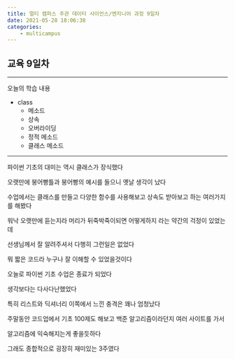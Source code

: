 ```yaml
---
title: 멀티 캠퍼스 주관 데이터 사이언스/엔지니어 과정 9일차
date: 2021-05-28 18:06:38
categories:
    - multicampus
---
```

## 교육 9일차
___
오늘의 학습 내용
- class
    - 메소드
    - 상속 
    - 오버라이딩
    - 정적 메소드
    - 클래스 메소드
___
파이썬 기초의 대미는 역시 클래스가 장식했다  

오랫만에 붕어빵틀과 붕어빵의 예시를 들으니 옛날 생각이 났다  

수업에서는 클래스를 만들고 다양한 함수를 사용해보고 상속도 받아보고 하는 여러가지를 해봤다  

워낙 오랫만에 듣는지라 머리가 뒤죽박죽이되면 어떻게하지 라는 약간의 걱정이 있었는데  

선생님께서 잘 알려주셔서 다행히 그런일은 없었다  

뭐 짧은 코드라 누구나 잘 이해할 수 있었을것이다  

오늘로 파이썬 기초 수업은 종료가 되었다  

생각보다는 다사다난했었다  

특히 리스트와 딕셔너리 이쪽에서 느낀 충격은 꽤나 엄청났다  

주말동안 코드업에서 기초 100제도 해보고 백준 알고리즘이라던지 여러 사이트를 가서  

알고리즘에 익숙해지는게 좋을듯하다  

그래도 종합적으로 굉장히 재미있는 3주였다  